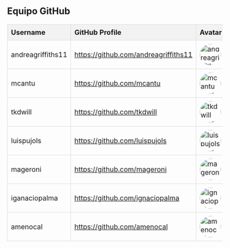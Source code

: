 ## Equipo GitHub

<table style="border-collapse: collapse; width: 100%;">
  <tr style="background-color: #f2f2f2;">
    <th style="border: 1px solid #ddd; padding: 8px; text-align: left;">Username</th>
    <th style="border: 1px solid #ddd; padding: 8px; text-align: left;">GitHub Profile</th>
    <th style="border: 1px solid #ddd; padding: 8px; text-align: left;">Avatar</th>
  </tr>
  <tr>
    <td style="border: 1px solid #ddd; padding: 8px;">andreagriffiths11</td>
    <td style="border: 1px solid #ddd; padding: 8px;"><a href="https://github.com/andreagriffiths11" target="_blank">https://github.com/andreagriffiths11</a></td>
    <td style="border: 1px solid #ddd; padding: 8px;"><img src="https://github.com/andreagriffiths11.png" alt="andreagriffiths11 avatar" style="width: 50px; height: 50px; border-radius: 50%;"></td>
  </tr>
  <tr>
    <td style="border: 1px solid #ddd; padding: 8px;">mcantu</td>
    <td style="border: 1px solid #ddd; padding: 8px;"><a href="https://github.com/mcantu" target="_blank">https://github.com/mcantu</a></td>
    <td style="border: 1px solid #ddd; padding: 8px;"><img src="https://github.com/mcantu.png" alt="mcantu avatar" style="width: 50px; height: 50px; border-radius: 50%;"></td>
  </tr>
  <tr>
    <td style="border: 1px solid #ddd; padding: 8px;">tkdwill</td>
    <td style="border: 1px solid #ddd; padding: 8px;"><a href="https://github.com/tkdwill" target="_blank">https://github.com/tkdwill</a></td>
    <td style="border: 1px solid #ddd; padding: 8px;"><img src="https://github.com/tkdwill.png" alt="tkdwill avatar" style="width: 50px; height: 50px; border-radius: 50%;"></td>
  </tr>
  <tr>
    <td style="border: 1px solid #ddd; padding: 8px;">luispujols</td>
    <td style="border: 1px solid #ddd; padding: 8px;"><a href="https://github.com/luispujols" target="_blank">https://github.com/luispujols</a></td>
    <td style="border: 1px solid #ddd; padding: 8px;"><img src="https://github.com/luispujols.png" alt="luispujols avatar" style="width: 50px; height: 50px; border-radius: 50%;"></td>
  </tr>
  <tr>
    <td style="border: 1px solid #ddd; padding: 8px;">mageroni</td>
    <td style="border: 1px solid #ddd; padding: 8px;"><a href="https://github.com/mageroni" target="_blank">https://github.com/mageroni</a></td>
    <td style="border: 1px solid #ddd; padding: 8px;"><img src="https://github.com/mageroni.png" alt="mageroni avatar" style="width: 50px; height: 50px; border-radius: 50%;"></td>
  </tr>
  <tr>
    <td style="border: 1px solid #ddd; padding: 8px;">iganaciopalma</td>
    <td style="border: 1px solid #ddd; padding: 8px;"><a href="https://github.com/ignaciopalma" target="_blank">https://github.com/ignaciopalma</a></td>
    <td style="border: 1px solid #ddd; padding: 8px;"><img src="https://github.com/ignaciopalma.png" alt="ignaciopalma avatar" style="width: 50px; height: 50px; border-radius: 50%;"></td>
  </tr>
  <tr>
    <td style="border: 1px solid #ddd; padding: 8px;">amenocal</td>
    <td style="border: 1px solid #ddd; padding: 8px;"><a href="https://github.com/amenocal" target="_blank">https://github.com/amenocal</a></td>
    <td style="border: 1px solid #ddd; padding: 8px;"><img src="https://github.com/amenocal.png" alt="amenocal avatar" style="width: 50px; height: 50px; border-radius: 50%;"></td>
  </tr>
</table>
